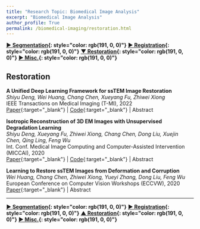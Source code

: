 ```yaml
---
title: "Research Topic: Biomedical Image Analysis"
excerpt: "Biomedical Image Analysis"
author_profile: True
permalink: /biomedical-imaging/restoration.html
---
```



__[▶ Segmentation](/biomedical-imaging/segmentation){: style="color: rgb(191, 0, 0)"}__ 
__[▶ Registration](/biomedical-imaging/registration){: style="color: rgb(191, 0, 0)"}__ 
__[▼ Restoration](/biomedical-imaging/restoration){: style="color: rgb(191, 0, 0)"}__
__[▶ Misc.](/biomedical-imaging/misc){: style="color: rgb(191, 0, 0)"}__


## Restoration


**A Unified Deep Learning Framework for ssTEM Image Restoration** <br>
*Shiyu Deng, Wei Huang, Chang Chen, Xueyang Fu, Zhiwei Xiong* <br>
<span><pub>IEEE Transactions on Medical Imaging (T-MI), 2022</pub></span> <br> 
[Paper](https://ieeexplore.ieee.org/abstract/document/9844781/){:target="_blank"} |
[Code](https://github.com/sydeng99/ssTEM-restoration){:target="_blank"} |
<a onclick='expandABS("deng22")'> Abstract </a>
<div style="display: none;" class=abs id="deng22"><br>
Serial section transmission electron micro-scopy (ssTEM) reveals biological information at a scale of nanometer and plays an important role in the ultrastructural analysis. However, due to the imperfect preparation of biological samples, ssTEM images are usually degraded with various artifacts that greatly challenge the subsequent analysis and visualization. In this paper, we introduce a unified deep learning framework for ssTEM image restoration which addresses three main types of artifacts, i.e., Support Film Folds (SFF), Staining Precipitates (SP), and Missing Sections (MS). To achieve this goal, we first model the appearance of SFF and SP artifacts by conducting comprehensive analyses on the statistics of real degraded images, relying on which we can then simulate a large number of paired images (degraded/artifacts-free) for training a deep restoration network. Then, we design a coarse-to-fine restoration network consisting of three modules, i.e., interpolation, correction, and fusion. The interpolation module exploits the adjacent artifacts-free images for an initial restoration, while the correction module resorts to the degraded image itself to rectify the artifacts. Finally, the fusion module jointly utilizes the above two results to further improve the restoration fidelity. Experimental results on both synthetic and real test data validate the significantly improved performance of our proposed framework over existing solutions, in terms of both image restoration fidelity and neuron segmentation accuracy. To the best of our knowledge, this is the first unified deep learning framework for ssTEM image restoration from different types of artifacts. Code is available at https://github.com/sydeng99/ssTEM-restoration.


</div>

**Isotropic Reconstruction of 3D EM Images with Unsupervised Degradation Learning** <br>
*Shiyu Deng, Xueyang Fu, Zhiwei Xiong, Chang Chen, Dong Liu, Xuejin Chen, Qing Ling, Feng Wu* <br>
<span><pub>Int. Conf. Medical Image Computing and Computer-Assisted Intervention (MICCAI), 2020</pub></span> <br> 
[Paper](https://link.springer.com/chapter/10.1007/978-3-030-59722-1_16){:target="_blank"} |
[Code](https://github.com/sydeng99/IsoRecon){:target="_blank"} |
<a onclick='expandABS("deng20")'> Abstract </a>
<div style="display: none;" class=abs id="deng20"><br>
The isotropic reconstruction of 3D electron microscopy (EM) images with low axial resolution is of great importance for biological analysis. Existing deep learning-based methods rely on handcrafted down-scaled training data, which does not model the real degradation accurately and thus leads to unsatisfying performance in practice. To address this problem, we propose a universal and unsupervised framework to simultaneously learn the real axial degradation and the isotropic reconstruction of 3D EM images. First, we train a degradation network using unpaired low-resolution (LR) and high-resolution (HR) slices, both of which are from real data, in an adversarial manner. Then, the degradation network is further used to generate realistic LR data from HR labels to form paired training data. In this way, the generated degraded data is consistent with the real axial degradation process, which guarantees the generalization ability of subsequent reconstruction networks to the real data. Our framework has the flexibility to work with different existing reconstruction methods. Experiments on both simulated and real anisotropic EM images validate the superiority of our framework.


</div>

**Learning to Restore ssTEM Images from Deformation and Corruption** <br>
*Wei Huang, Chang Chen, Zhiwei Xiong, Yueyi Zhang, Dong Liu, Feng Wu* <br>
<span><pub>European Conference on Computer Vision Workshops (ECCVW), 2020</pub></span> <br> 
[Paper](https://link.springer.com/chapter/10.1007/978-3-030-66415-2_26){:target="_blank"} |
<a onclick='expandABS("huang20")'> Abstract </a>
<div style="display: none;" class=abs id="huang20"><br>
Serial section transmission electron microscopy (ssTEM) plays an important role in biological research. Due to the imperfect sample preparation, however, ssTEM images suffer from inevitable artifacts that pose huge challenges for the subsequent analysis and visualization. In this paper, we propose a novel strategy for modeling the main type of degradation, i.e., Support Film Folds (SFF), by characterizing this degradation process as a combination of content deformation and corruption. Relying on that, we then synthesize a sufficient amount of paired samples (degraded/groundtruth), which enables the training of a tailored deep restoration network. To the best of our knowledge, this is the first learning-based framework for ssTEM image restoration. Experiments on both synthetic and real test data demonstrate the superior performance of our proposed method over existing solutions, in terms of both image restoration quality and neuron segmentation accuracy.



</div>

---


__[▶ Segmentation](/biomedical-imaging/segmentation){: style="color: rgb(191, 0, 0)"}__ 
__[▶ Registration](/biomedical-imaging/registration){: style="color: rgb(191, 0, 0)"}__ 
__[▲ Restoration](/biomedical-imaging/restoration){: style="color: rgb(191, 0, 0)"}__
__[▶ Misc.](/biomedical-imaging/misc){: style="color: rgb(191, 0, 0)"}__

